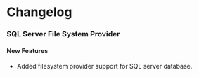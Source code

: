 # Changelog

### SQL Server File System Provider

#### New Features

- Added filesystem provider support for SQL server database.
